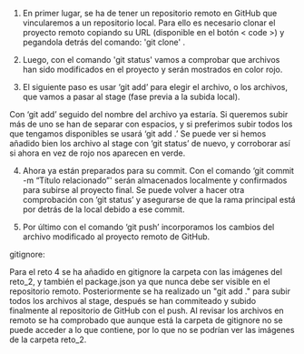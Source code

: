 1. En primer lugar, se ha de tener un repositorio remoto en GitHub que vincularemos a un repositorio local.
Para ello es necesario clonar el proyecto remoto copiando su URL (disponible en el botón < code >) y
pegandola detrás del comando:  'git clone' .

2. Luego, con el comando 'git status' vamos a comprobar que archivos han sido modificados en el proyecto y serán mostrados en color rojo.

3. El siguiente paso es usar ‘git add’ para elegir el archivo, o los archivos, que vamos a pasar al stage (fase previa a la subida local).

Con ‘git add’ seguido del nombre del archivo ya estaría. Si queremos subir más de uno se han de separar con espacios, y si preferimos subir todos los que tengamos disponibles se usará ‘git add .’ 
Se puede ver si hemos añadido bien los archivo al stage con ‘git status’ de nuevo, y corroborar así si ahora en vez de rojo nos aparecen en verde.

4. Ahora ya están preparados para su commit. Con el comando ‘git commit -m “Título relacionado”' serán almacenados localmente y confirmados para subirse al proyecto final.
Se puede volver a hacer otra comprobación con ‘git status’ y asegurarse de que la rama principal está por detrás de la local debido a ese commit.

5. Por último con el comando ‘git push’ incorporamos los cambios del archivo modificado al proyecto remoto de GitHub.

gitignore:

Para el reto 4 se ha añadido en gitignore la carpeta con las imágenes del reto_2, 
y también el package.json ya que nunca debe ser visible en el repositorio remoto.
Posteriormente se ha realizado un "git add ." para subir todos los archivos al stage, 
después se han commiteado y subido finalmente al repositorio de GitHub con el push.
Al revisar los archivos en remoto se ha comprobado que aunque está la carpeta de 
gitignore no se puede acceder a lo que contiene, por lo que no se podrían
ver las imágenes de la carpeta reto_2.